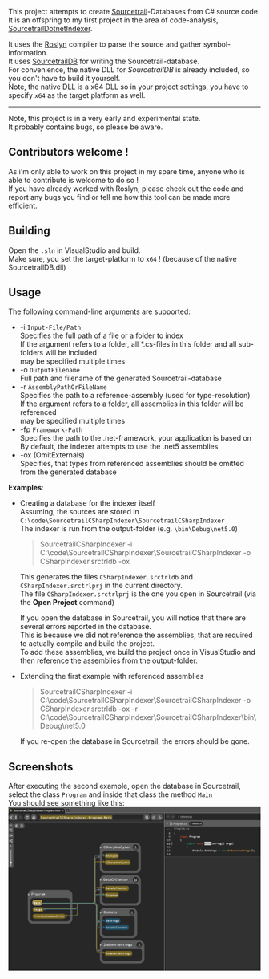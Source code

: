 ﻿This project attempts to create [Sourcetrail](https://www.sourcetrail.com/)-Databases from C# source code.  
It is an offspring to my first project in the area of code-analysis, [SourcetrailDotnetIndexer](https://github.com/packdat/SourcetrailDotnetIndexer).  

It uses the [Roslyn](https://github.com/dotnet/roslyn) compiler to parse the source and gather symbol-information.  
It uses [SourcetrailDB](https://github.com/CoatiSoftware/SourcetrailDB) for writing the Sourcetrail-database.  
For convenience, the native DLL for *SourcetrailDB* is already included, so you don't have to build it yourself.  
Note, the native DLL is a x64 DLL so in your project settings, you have to specify `x64` as the target platform as well.

----

Note, this project is in a very early and experimental state.  
It probably contains bugs, so please be aware.

Contributors welcome !
---
As i'm only able to work on this project in my spare time, anyone who is able to contribute is welcome to do so !  
If you have already worked with Roslyn, please check out the code and report any bugs you find or tell me how this tool can be made more efficient.  

Building
--------
Open the `.sln` in VisualStudio and build.  
Make sure, you set the target-platform to `x64` ! (because of the native SourcetrailDB.dll)

Usage
-----
The following command-line arguments are supported:

* -i `Input-File/Path`  
  Specifies the full path of a file or a folder to index  
  If the argument refers to a folder, all *.cs-files in this folder and all sub-folders will be included  
  may be specified multiple times  
* -o `OutputFilename`  
  Full path and filename of the generated Sourcetrail-database  
* -r `AssemblyPathOrFileName`  
  Specifies the path to a reference-assembly (used for type-resolution)  
  If the argument refers to a folder, all assemblies in this folder will be referenced  
  may be specified multiple times  
* -fp `Framework-Path`  
  Specifies the path to the .net-framework, your application is based on  
  By default, the indexer attempts to use the .net5 assemblies  
* -ox (OmitExternals)  
  Specifies, that types from referenced assemblies should be omitted from the generated database  

**Examples**:  
* Creating a database for the indexer itself  
  Assuming, the sources are stored in `C:\code\SourcetrailCSharpIndexer\SourcetrailCSharpIndexer`  
  The indexer is run from the output-folder (e.g. `\bin\Debug\net5.0`)  
  > SourcetrailCSharpIndexer 
  > -i C:\code\SourcetrailCSharpIndexer\SourcetrailCSharpIndexer 
  > -o CSharpIndexer.srctrldb -ox  
  
  This generates the files `CSharpIndexer.srctrldb` and `CSharpIndexer.srctrlprj` in the current directory.  
  The file `CSharpIndexer.srctrlprj` is the one you open in Sourcetrail (via the **Open Project** command)  
  
  If you open the database in Sourcetrail, you will notice that there are several errors reported in the database.  
  This is because we did not reference the assemblies, that are required to actually compile and build the project.  
  To add these assemblies, we build the project once in VisualStudio and then reference the assemblies from the output-folder.  
* Extending the first example with referenced assemblies  
  > SourcetrailCSharpIndexer 
  > -i C:\code\SourcetrailCSharpIndexer\SourcetrailCSharpIndexer
  > -o CSharpIndexer.srctrldb -ox
  > -r C:\code\SourcetrailCSharpIndexer\SourcetrailCSharpIndexer\bin\Debug\net5.0  
  
  If you re-open the database in Sourcetrail, the errors should be gone.  


Screenshots
---

After executing the second example, open the database in Sourcetrail, select the class `Program` and inside that class the method `Main`  
You should see something like this:  
![Screenshot1](./SourcetrailCSharpIndexer/doc/Indexer_Sourcetrail.png)  
